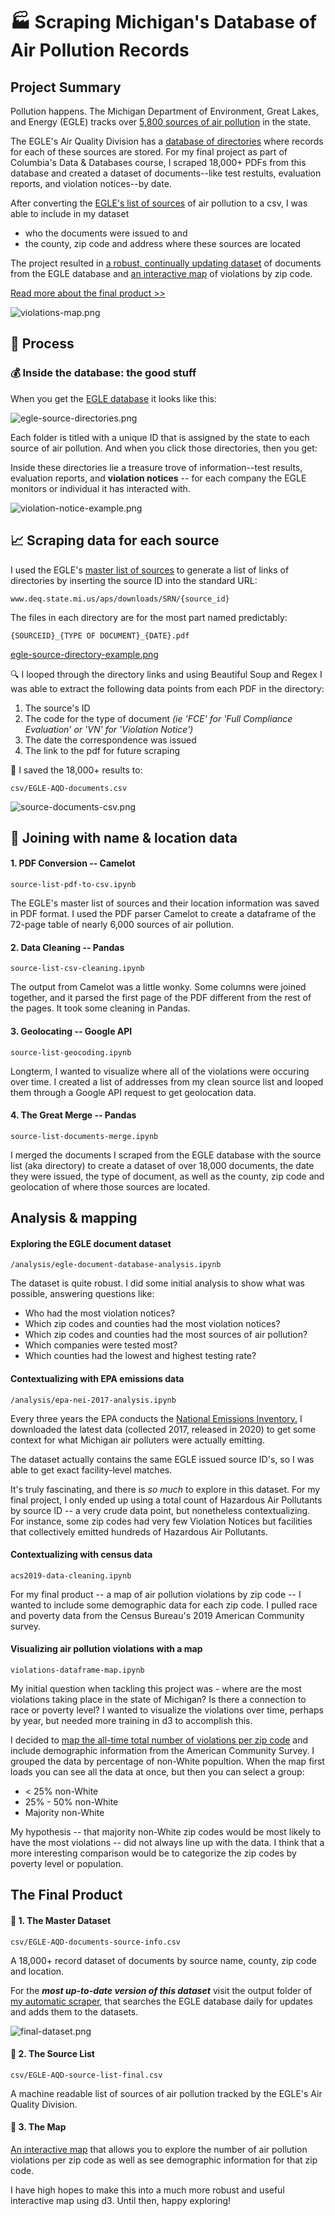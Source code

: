 # :factory: Scraping Michigan's Database of Air Pollution Records

## Project Summary

Pollution happens. The Michigan Department of Environment, Great Lakes, and Energy (EGLE) tracks over [5,800 sources of air pollution](https://www.deq.state.mi.us/aps/downloads/SRN/Sources_By_ZIP.pdf) in the state.

The EGLE's Air Quality Division has a [database of directories](https://www.deq.state.mi.us/aps/downloads/SRN/) where records for each of these sources are stored. For my final project as part of Columbia's Data & Databases course, I scraped 18,000+ PDFs from this database and created a dataset of documents--like test restults, evaluation reports, and violation notices--by date. 

After converting the [EGLE's list of sources](https://www.deq.state.mi.us/aps/downloads/SRN/Sources_By_ZIP.pdf) of air pollution to a csv, I was able to include in my dataset 

* who the documents were issued to and
* the county, zip code and address where these sources are located 

The project resulted in [a robust, continually updating dataset](https://github.com/srjouppi/michigan-deq-auto-scraper) of documents from the EGLE database and [an interactive map](docs/map.html) of violations by zip code.

[Read more about the final product >>](https://github.com/srjouppi/michigan-air-polluters-dataset-map#the-final-product)

![violations-map.png](https://github.com/srjouppi/michigan-air-polluters-dataset-map/blob/main/screenshots/violations-map.png)

## :nut_and_bolt: Process

### :moneybag: Inside the database: the good stuff

When you get the [EGLE database](https://www.deq.state.mi.us/aps/downloads/SRN/) it looks like this:

![egle-source-directories.png](https://github.com/srjouppi/michigan-air-polluters-dataset-map/blob/main/screenshots/egle-source-directories.png)

Each folder is titled with a unique ID that is assigned by the state to each source of air pollution. 
And when you click those directories, then you get:

Inside these directories lie a treasure trove of information--test results, evaluation reports, and **violation notices** -- for each company the EGLE monitors or individual it has interacted with.

![violation-notice-example.png](https://github.com/srjouppi/michigan-air-polluters-dataset-map/blob/main/screenshots/violation-notice-example.png)

## :chart_with_upwards_trend: Scraping data for each source

I used the EGLE's [master list of sources](https://www.deq.state.mi.us/aps/downloads/SRN/Sources_By_ZIP.pdf) to generate a list of links of directories by inserting the source ID into the standard URL:

`www.deq.state.mi.us/aps/downloads/SRN/{source_id}`

The files in each directory are for the most part named predictably:

`{SOURCEID}_{TYPE OF DOCUMENT}_{DATE}.pdf`

[egle-source-directory-example.png](https://github.com/srjouppi/michigan-air-pollution-dataset-map/blob/main/screenshots/egle-source-directory-example.png)

:mag: I looped through the directory links and using Beautiful Soup and Regex I was able to extract the following data points from each PDF in the directory:

1. The source's ID
2. The code for the type of document *(ie 'FCE' for 'Full Compliance Evaluation' or 'VN' for 'Violation Notice')*
3. The date the correspondence was issued
4. The link to the pdf for future scraping

:file_folder: I saved the 18,000+ results to:

`csv/EGLE-AQD-documents.csv`

![source-documents-csv.png](https://github.com/srjouppi/michigan-air-pollution-dataset-map/blob/main/screenshots/source-documents-csv.png)

## :round_pushpin: Joining with name & location data

#### 1. PDF Conversion -- Camelot

`source-list-pdf-to-csv.ipynb`

The EGLE's master list of sources and their location information was saved in PDF format. I used the PDF parser Camelot to create a dataframe of the 72-page table of nearly 6,000 sources of air pollution.

#### 2. Data Cleaning -- Pandas

`source-list-csv-cleaning.ipynb`

The output from Camelot was a little wonky. Some columns were joined together, and it parsed the first page of the PDF different from the rest of the pages. It took some cleaning in Pandas.

#### 3. Geolocating -- Google API

`source-list-geocoding.ipynb`

Longterm, I wanted to visualize where all of the violations were occuring over time. I created a list of addresses from my clean source list and looped them through a Google API request to get geolocation data.

#### 4. The Great Merge -- Pandas

`source-list-documents-merge.ipynb`

I merged the documents I scraped from the EGLE database with the source list (aka directory) to create a dataset of over 18,000 documents, the date they were issued, the type of document, as well as the county, zip code and geolocation of where those sources are located.

## Analysis & mapping

#### Exploring the EGLE document dataset

`/analysis/egle-document-database-analysis.ipynb`

The dataset is quite robust. I did some initial analysis to show what was possible, answering questions like:

* Who had the most violation notices?
* Which zip codes and counties had the most violation notices?
* Which zip codes and counties had the most sources of air pollution?
* Which companies were tested most?
* Which counties had the lowest and highest testing rate?

#### Contextualizing with EPA emissions data

`/analysis/epa-nei-2017-analysis.ipynb`

Every three years the EPA conducts the [National Emissions Inventory.](https://www.epa.gov/air-emissions-inventories/2017-national-emissions-inventory-nei-data) I downloaded the latest data (collected 2017, released in 2020) to get some context for what Michigan air polluters were actually emitting.

The dataset actually contains the same EGLE issued source ID's, so I was able to get exact facility-level matches.

It's truly fascinating, and there is _so much_ to explore in this dataset. For my final project, I only ended up using a total count of Hazardous Air Pollutants by source ID -- a very crude data point, but nonetheless contextualizing. For instance, some zip codes had very few Violation Notices but facilities that collectively emitted hundreds of Hazardous Air Pollutants.

#### Contextualizing with census data

`acs2019-data-cleaning.ipynb`

For my final product -- a map of air pollution violations by zip code -- I wanted to include some demographic data for each zip code. I pulled race and poverty data from the Census Bureau's 2019 American Community survey.

#### Visualizing air pollution violations with a map
`violations-dataframe-map.ipynb`

My initial question when tackling this project was - where are the most violations taking place in the state of Michigan? Is there a connection to race or poverty level? I wanted to visualize the violations over time, perhaps by year, but needed more training in d3 to accomplish this.

I decided to [map the all-time total number of violations per zip code](https://srjouppi.github.io/michigan-air-pollution-dataset-map/) and include demographic information from the American Community Survey. I grouped the data by percentage of non-White popultion. When the map first loads you can see all the data at once, but then you can select a group:

* < 25% non-White
* 25% - 50% non-White
* Majority non-White

My hypothesis -- that majority non-White zip codes would be most likely to have the most violations -- did not always line up with the data. I think that a more interesting comparison would be to categorize the zip codes by poverty level or population.

## The Final Product

#### :gem: 1. The Master Dataset 

`csv/EGLE-AQD-documents-source-info.csv`

A 18,000+ record dataset of documents by source name, county, zip code and location. 

For the **_most up-to-date version of this dataset_** visit the output folder of [my automatic scraper](https://github.com/srjouppi/michigan-deq-auto-scraper), that searches the EGLE database daily for updates and adds them to the datasets.

![final-dataset.png](https://github.com/srjouppi/michigan-air-pollution-dataset-map/blob/main/screenshots/final-dataset.png)

#### :notebook: 2. The Source List

`csv/EGLE-AQD-source-list-final.csv`

A machine readable list of sources of air pollution tracked by the EGLE's Air Quality Division. 

#### :mag_right: 3. The Map

[An interactive map](https://srjouppi.github.io/michigan-air-pollution-dataset-map/) that allows you to explore the number of air pollution violations per zip code as well as see demographic information for that zip code.

I have high hopes to make this into a much more robust and useful interactive map using d3. Until then, happy exploring!


```python

```
